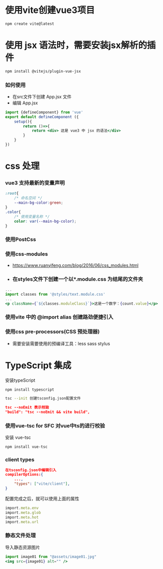 # 使用vite创建vue3项目
```bash
npm create vite@latest
```
# 使用 jsx 语法时，需要安装jsx解析的插件
```bash
npm install @vitejs/plugin-vue-jsx
```

### 如何使用
- 在src文件下创建 App.jsx 文件
- 编辑 App.jsx

``` jsx
import {defineComponent} from 'vue'
export default defineComponent ({
    setup(){
        return ()=>{
            return <div> 这是 vue3 中 jsx 的语法</div>
        }
    }
})
```


# css 处理
### vue3 支持最新的变量声明
```css
:root{
    /* 命名空间 */
    --main-bg-color:green;
}
.color{
    /* 使用变量名称 */
    color: var(--main-bg-color);
}
```

### 使用PostCss
### 使用css-modules  
- https://www.ruanyifeng.com/blog/2016/06/css_modules.html
- ### 在styles文件下创建一个以*.module.css 为结尾的文件夹
```jsx
...
import classes from '@styles/text.module.css'
...
<p className={`${classes.moduleClass}`}>这是一个数字：{count.value}</p>

```
### 使用vite 中的 @import alias 创建路劲便捷引入
### 使用css pre-processors(CSS 预处理器)
- 需要安装需要使用的预编译工具：less sass stylus


# TypeScript 集成
安装typeScript
```bash
npm install typescript

tsc --init 创建tsconfig.json配置文件
```
```json
tsc --noEmit 表示校验
"build": "tsc --noEmit && vite build",
```
### 使用vue-tsc for SFC 对vue中ts的进行校验
安装 vue-tsc
```bash
npm install vue-tsc
```
### client types
```json
在tsconfig.json中编辑引入
compilerOptions:{
    ...,
    "types": ["vite/client"],           
}
```
配置完成之后，就可以使用上面的属性
```ts
import.meta.env
import.meta.glob
import.meta.hot
import.meta.url
```


### 静态文件处理
导入静态资源图片
```jsx
import image01 from "@assets/image01.jpg"
<img src={image01} alt="" />
```


